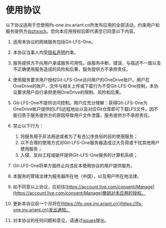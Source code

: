 # 使用协议

以下协议适用于您使用lfs-one.inv.ariant.cn所发布应用的全部活动，约束用户和服务提供方[@zhxxch](https://github.com/zhxxch)。您向本应用授权后即代表您已同意以下内容。

1. 适用本协议的网络服务包括Git-LFS-One。

2. 本协议当事人均受[隐私声明](Privacy-Statement.md)约束。

2. 服务提供方不向用户承诺服务可用性。由服务中断、错误、与描述不一致以及不正确使用服务造成的风险和后果，服务提供方不承担责任。

2. 使用服务要求用户授权Git-LFS-One访问用户的OneDrive账户。用户在OneDrive的账户、文件与相关上传或下载行为不受Git-LFS-One控制，本协议要求用户自行承担使用OneDrive的限制、风险和后果。

4. Git-LFS-One不提供访问控制。用户应充分理解：获得Git-LFS-One为OneDrive账户提供的LFS远程地址以及对应Git仓库即可下载LFS文件。因不能归责于服务提供方的原因导致用户文件泄露，服务提供方不承担责任。

3. 禁止以下行为：
	1. 将服务用于非法用途或者为了有违公序良俗的目的使用服务；
	2. 以不合理的使用方式对Git-LFS-One服务器造成过大负荷或干扰其他用户使用服务；
	3. 入侵、反向工程或破坏提供Git-LFS-One服务的计算机系统；

4. Git-LFS-One将单方面终止向违反本使用协议的用户提供服务。

5. 本服务的管辖法律为服务器所在地（中国），以及用户所在地法律。

6. 如不同意以上协议，应前往[https://account.live.com/consent/Manage](https://account.live.com/consent/Manage)撤销对本应用的授权。

7. 更新本协议前一个月将在[https://lfs-one.inv.ariant.cn](https://lfs-one.inv.ariant.cn)发出通知。

8. 对本协议的任何问题和意见，请通过[issues](https://github.com/zhxxch/git-lfs-one/issues)提出。
